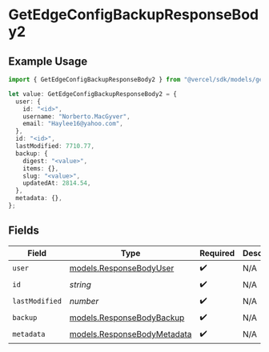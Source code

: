 # GetEdgeConfigBackupResponseBody2

## Example Usage

```typescript
import { GetEdgeConfigBackupResponseBody2 } from "@vercel/sdk/models/getedgeconfigbackupop.js";

let value: GetEdgeConfigBackupResponseBody2 = {
  user: {
    id: "<id>",
    username: "Norberto.MacGyver",
    email: "Haylee16@yahoo.com",
  },
  id: "<id>",
  lastModified: 7710.77,
  backup: {
    digest: "<value>",
    items: {},
    slug: "<value>",
    updatedAt: 2814.54,
  },
  metadata: {},
};
```

## Fields

| Field                                                            | Type                                                             | Required                                                         | Description                                                      |
| ---------------------------------------------------------------- | ---------------------------------------------------------------- | ---------------------------------------------------------------- | ---------------------------------------------------------------- |
| `user`                                                           | [models.ResponseBodyUser](../models/responsebodyuser.md)         | :heavy_check_mark:                                               | N/A                                                              |
| `id`                                                             | *string*                                                         | :heavy_check_mark:                                               | N/A                                                              |
| `lastModified`                                                   | *number*                                                         | :heavy_check_mark:                                               | N/A                                                              |
| `backup`                                                         | [models.ResponseBodyBackup](../models/responsebodybackup.md)     | :heavy_check_mark:                                               | N/A                                                              |
| `metadata`                                                       | [models.ResponseBodyMetadata](../models/responsebodymetadata.md) | :heavy_check_mark:                                               | N/A                                                              |